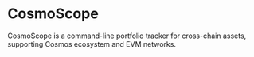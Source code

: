 # CosmoScope
CosmoScope is a command-line portfolio tracker for cross-chain assets, supporting Cosmos ecosystem and EVM networks.
